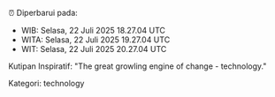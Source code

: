 ⏰ Diperbarui pada:
- WIB: Selasa, 22 Juli 2025 18.27.04 UTC
- WITA: Selasa, 22 Juli 2025 19.27.04 UTC
- WIT: Selasa, 22 Juli 2025 20.27.04 UTC

Kutipan Inspiratif:
"The great growling engine of change - technology."


Kategori: technology

